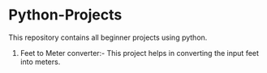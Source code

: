 # Python-Projects
This repository contains all beginner projects using python.

1. Feet to Meter converter:-
This project helps in converting the input feet into meters.
